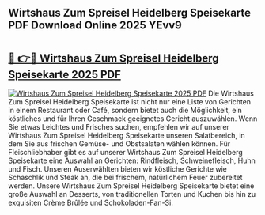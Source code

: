 ## Wirtshaus Zum Spreisel Heidelberg Speisekarte PDF Download Online 2025 YEvv9

# <h2><a href="http://gc94l89.nevu.top/?p=Wirtshaus+Zum+Spreisel+Heidelberg+Speisekarte">🔗 👉🔴 Wirtshaus Zum Spreisel Heidelberg Speisekarte 2025 PDF</a></h2>

[![Wirtshaus Zum Spreisel Heidelberg Speisekarte 2025 PDF](https://i.imgur.com/dBaPXMq.png)](http://gc94l89.nevu.top/?p=Wirtshaus+Zum+Spreisel+Heidelberg+Speisekarte)
Die Wirtshaus Zum Spreisel Heidelberg Speisekarte ist nicht nur eine Liste von Gerichten in einem Restaurant oder Café, sondern bietet auch die Möglichkeit, ein köstliches und für Ihren Geschmack geeignetes Gericht auszuwählen. Wenn Sie etwas Leichtes und Frisches suchen, empfehlen wir auf unserer Wirtshaus Zum Spreisel Heidelberg Speisekarte unseren Salatbereich, in dem Sie aus frischen Gemüse- und Obstsalaten wählen können. Für Fleischliebhaber gibt es auf unserer Wirtshaus Zum Spreisel Heidelberg Speisekarte eine Auswahl an Gerichten: Rindfleisch, Schweinefleisch, Huhn und Fisch. Unseren Auserwählten bieten wir köstliche Gerichte wie Schaschlik und Steak an, die bei frischem, natürlichem Feuer zubereitet werden. Unsere Wirtshaus Zum Spreisel Heidelberg Speisekarte bietet eine große Auswahl an Desserts, von traditionellen Torten und Kuchen bis hin zu exquisiten Crème Brûlée und Schokoladen-Fan-Si.
